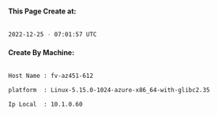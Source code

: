 
   
#### This Page Create at:

```bash

2022-12-25 - 07:01:57 UTC

```

#### Create By Machine:

```bash

Host Name : fv-az451-612

platform  : Linux-5.15.0-1024-azure-x86_64-with-glibc2.35

Ip Local  : 10.1.0.60

```

